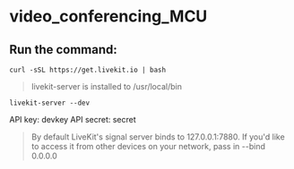 # video_conferencing_MCU
## Run the command:
`curl -sSL https://get.livekit.io | bash`

> livekit-server is installed to /usr/local/bin

`livekit-server --dev`

API key: devkey
API secret: secret

> By default LiveKit's signal server binds to 127.0.0.1:7880. If you'd like to access it from other devices on your network, pass in --bind 0.0.0.0
